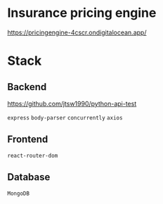 # Insurance pricing engine

https://pricingengine-4cscr.ondigitalocean.app/

# Stack

## Backend

https://github.com/jtsw1990/python-api-test

`express`
`body-parser`
`concurrently`
`axios`

## Frontend

`react-router-dom`


## Database

`MongoDB`
